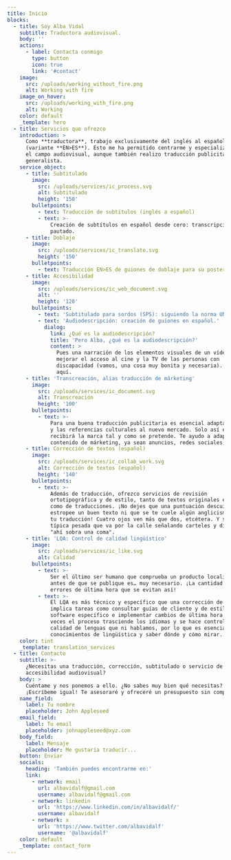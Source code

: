 ```yaml
---
title: Inicio
blocks:
  - title: Soy Alba Vidal
    subtitle: Traductora audiovisual.
    body: ''
    actions:
      - label: Contacta conmigo
        type: button
        icon: true
        link: '#contact'
    image:
      src: /uploads/working_without_fire.png
      alt: Working with fire
    image_on_hover:
      src: /uploads/working_with_fire.png
      alt: Working
    color: default
    _template: hero
  - title: Servicios que ofrezco
    introduction: >
      Como **traductora**, trabajo exclusivamente del inglés al español europeo
      (variante **EN>ES**). Esto me ha permitido centrarme y especializarme en
      el campo audiovisual, aunque también realizo traducción publicitaria y
      generalista.
    service_object:
      - title: Subtitulado
        image:
          src: /uploads/services/ic_process.svg
          alt: Subtitulado
          height: '150'
        bulletpoints:
          - text: Traducción de subtítulos (inglés a español)
          - text: >-
              Creación de subtítulos en español desde cero: transcripción y
              pautado.
      - title: Doblaje
        image:
          src: /uploads/services/ic_translate.svg
          height: '150'
        bulletpoints:
          - text: Traducción EN>ES de guiones de doblaje para su posterior ajuste.
      - title: Accesibilidad
        image:
          src: /uploads/services/ic_web_document.svg
          alt: ''
          height: '120'
        bulletpoints:
          - text: 'Subtitulado para sordos (SPS): siguiendo la norma UNE 153010.'
          - text: 'Audiodescripción: creación de guiones en español.'
            dialog:
              link: ¿Qué es la audiodescripción?
              title: 'Pero Alba, ¿qué es la audiodescripción?'
              content: >
                Pues una narración de los elementos visuales de un vídeo, para
                mejorar el acceso al cine y la TV de las personas con
                discapacidad (vamos, una cosa muy bonita y necesaria). Más info
                aquí.
      - title: 'Transcreación, alias traducción de márketing'
        image:
          src: /uploads/services/ic_document.svg
          alt: Transcreación
          height: '100'
        bulletpoints:
          - text: >-
              Para una buena traducción publicitaria es esencial adaptar el tono
              y las referencias culturales al nuevo mercado. Solo así el público
              recibirá la marca tal y como se pretende. Te ayudo a adaptar tu
              contenido de márketing, ya sean anuncios, redes sociales, copy…
      - title: Corrección de textos (español)
        image:
          src: /uploads/services/ic_collab_work.svg
          alt: Corrección de textos (español)
          height: '140'
        bulletpoints:
          - text: >-
              Además de traducción, ofrezco servicios de revisión
              ortotipográfica y de estilo, tanto de textos originales en español
              como de traducciones. ¡No dejes que una puntuación descuidada te
              estropee un buen texto ni que se te cuele algún anglicismo raro en
              tu traducción! Cuatro ojos ven más que dos, etcétera. Y sí, soy la
              típica pesada que va por la calle señalando carteles y diciendo:
              "ahí sobra una coma".
      - title: 'LQA: Control de calidad lingüístico'
        image:
          src: /uploads/services/ic_like.svg
          alt: Calidad
        bulletpoints:
          - text: >-
              Ser el último ser humano que comprueba un producto localizado
              antes de que se publique es… muy necesario. ¡La cantidad de
              errores de última hora que se evitan así!
          - text: >-
              El LQA es más técnico y específico que una corrección de texto, e
              implica tareas como consultar guías de cliente y de estilo, usar
              software específico e implementar cambios de última hora. Muchas
              veces el proceso trasciende los idiomas y se hace control de
              calidad de lenguas que ni hablamos, por lo que es esencial tener
              conocimientos de lingüística y saber dónde y cómo mirar.
    color: tint
    _template: translation_services
  - title: Contacto
    subtitle: >-
      ¿Necesitas una traducción, corrección, subtitulado o servicio de
      accesibilidad audiovisual?
    body: >
      Cuéntame y nos ponemos a ello. ¿No sabes muy bien qué necesitas?
      ¡Escríbeme igual! Te asesoraré y ofreceré un presupuesto sin compromiso.
    name_field:
      label: Tu nombre
      placeholder: John Appleseed
    email_field:
      label: Tu email
      placeholder: johnappleseed@xyz.com
    body_field:
      label: Mensaje
      placeholder: Me gustaría traducir...
    button: Enviar
    socials:
      heading: 'También puedes encontrarme en:'
      link:
        - network: email
          url: albavidalf@gmail.com
          username: albavidalf@gmail.com
        - network: linkedin
          url: 'https://www.linkedin.com/in/albavidalf/'
          username: albavidalf
        - network: x
          url: 'https://www.twitter.com/albavidalf'
          username: '@albavidalf'
    color: default
    _template: contact_form
---
```


